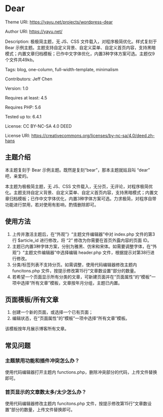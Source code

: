 # Dear

Theme URI: https://yayu.net/projects/wordpress-dear

Author URI: https://yayu.net/

Description: 极极简主题，无 JS、CSS 文件载入，对程序极简优化。样式复刻于 Bear 示例主题。主题支持自定义背景、自定义菜单、自定义首页内容，支持黑暗模式；内置文章归档模板；已作中文字体优化，内置3种字体方案可选。主题仅9个文件共49kb。

Tags: blog, one-column, full-width-template, minimalism

Contributors: Jeff Chen

Version: 1.0

Requires at least: 4.5

Requires PHP: 5.6

Tested up to: 6.4.1

License: CC BY-NC-SA 4.0 DEED

License URI: https://creativecommons.org/licenses/by-nc-sa/4.0/deed.zh-hans


## 主题介绍

本主题复刻于 Bear 示例主题。既然是复刻“bear”，那本主题就姑且叫 “dear” 吧，亲爱的。

本主题为极极简主题，无 JS、CSS 文件载入，无分页，无评论，对程序极简优化。主题支持自定义背景、自定义菜单、自定义首页内容，支持黑暗模式；内置文章归档模板；已作中文字体优化，内置3种字体方案可选。力求极简，对程序自带功能进行禁用，若对使用有影响，酌情删除即可。


## 使用方法

1. 上传并激活主题后，在“外观”》“主题文件编辑器”中对 index.php 文件的第3行 $article_id 进行修改，将 “2” 修改为你需要在首页外露内容的页面 ID。
2. 主题已内置3种字体方案，分别为雅黑、仿宋和宋体。如需要调整字体，在“外观”》“主题文件编辑器”中选择编辑 header.php 文件，根据提示对第38行进行修改。
3. 分类/标签列表不支持分页。如需调整，使用代码编辑器修改主题内 funcitons.php 文件，按提示修改第15行“文章数设置”部分的数量。
4. 若希望一个页面显示所有分类的文章，可新建页面并在“页面属性”的“模板”一项中选择“所有文章”模板，文章按年月分组，主题已内置。


## 页面模板/所有文章

1. 创建一个新的页面，或选择一个已有页面；
2. 编辑状态，在“页面属性”的“模板”一项中选择“所有文章”模板。

该模板按年月展示博客所有文章。


## 常见问题

### 主题禁用功能和插件冲突怎么办？

使用代码编辑器打开主题内 functions.php，删除冲突部分的代码，上传文件替换即可。

### 首页显示的文章数太多/太少怎么办？

使用代码编辑器修改主题内 funcitons.php 文件，按提示修改第15行“文章数设置”部分的数量，上传文件替换即可。
